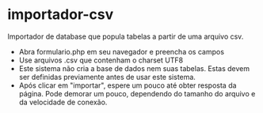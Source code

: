 # importador-csv
Importador de database que popula tabelas a partir de uma arquivo csv.
- Abra formulario.php em seu navegador e preencha os campos
- Use arquivos .csv que contenham o charset UTF8
- Este sistema não cria a base de dados nem suas tabelas. Estas devem ser definidas previamente antes de usar este sistema.
- Após clicar em "importar", espere um pouco até obter resposta da página. Pode demorar um pouco, dependendo do tamanho do arquivo e da velocidade de conexão.
